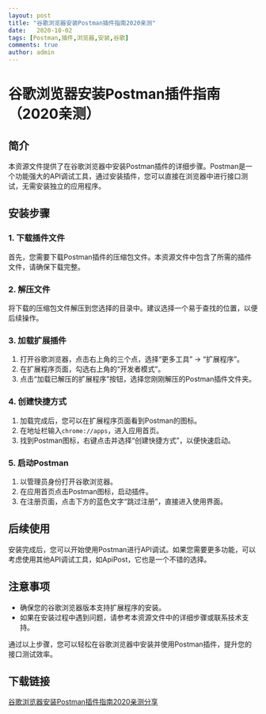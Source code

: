 ```yaml
---
layout: post
title: "谷歌浏览器安装Postman插件指南2020亲测"
date:   2020-10-02
tags: [Postman,插件,浏览器,安装,谷歌]
comments: true
author: admin
---
```

# 谷歌浏览器安装Postman插件指南（2020亲测）

## 简介
本资源文件提供了在谷歌浏览器中安装Postman插件的详细步骤。Postman是一个功能强大的API调试工具，通过安装插件，您可以直接在浏览器中进行接口测试，无需安装独立的应用程序。

## 安装步骤

### 1. 下载插件文件
首先，您需要下载Postman插件的压缩包文件。本资源文件中包含了所需的插件文件，请确保下载完整。

### 2. 解压文件
将下载的压缩包文件解压到您选择的目录中。建议选择一个易于查找的位置，以便后续操作。

### 3. 加载扩展插件
1. 打开谷歌浏览器，点击右上角的三个点，选择“更多工具” -> “扩展程序”。
2. 在扩展程序页面，勾选右上角的“开发者模式”。
3. 点击“加载已解压的扩展程序”按钮，选择您刚刚解压的Postman插件文件夹。

### 4. 创建快捷方式
1. 加载完成后，您可以在扩展程序页面看到Postman的图标。
2. 在地址栏输入`chrome://apps`，进入应用首页。
3. 找到Postman图标，右键点击并选择“创建快捷方式”，以便快速启动。

### 5. 启动Postman
1. 以管理员身份打开谷歌浏览器。
2. 在应用首页点击Postman图标，启动插件。
3. 在注册页面，点击下方的蓝色文字“跳过注册”，直接进入使用界面。

## 后续使用
安装完成后，您可以开始使用Postman进行API调试。如果您需要更多功能，可以考虑使用其他API调试工具，如ApiPost，它也是一个不错的选择。

## 注意事项
- 确保您的谷歌浏览器版本支持扩展程序的安装。
- 如果在安装过程中遇到问题，请参考本资源文件中的详细步骤或联系技术支持。

通过以上步骤，您可以轻松在谷歌浏览器中安装并使用Postman插件，提升您的接口测试效率。

## 下载链接

[谷歌浏览器安装Postman插件指南2020亲测分享](https://pan.quark.cn/s/3a65bd51632f)